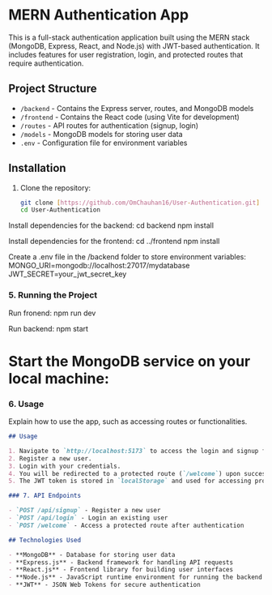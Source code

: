 # MERN Authentication App

This is a full-stack authentication application built using the MERN stack (MongoDB, Express, React, and Node.js) with JWT-based authentication. It includes features for user registration, login, and protected routes that require authentication.

## Project Structure

- `/backend` - Contains the Express server, routes, and MongoDB models
- `/frontend` - Contains the React code (using Vite for development)
- `/routes` - API routes for authentication (signup, login)
- `/models` - MongoDB models for storing user data
- `.env` - Configuration file for environment variables

## Installation

1. Clone the repository:

   ```bash
   git clone [https://github.com/OmChauhan16/User-Authentication.git]
   cd User-Authentication
   
Install dependencies for the backend:
   cd backend
   npm install

Install dependencies for the frontend:
   cd ../frontend
   npm install

Create a .env file in the /backend folder to store environment variables:
MONGO_URI=mongodb://localhost:27017/mydatabase
JWT_SECRET=your_jwt_secret_key


### 5. **Running the Project**
   Run fronend:
   npm run dev

   Run backend:
   npm start
   
# Start the MongoDB service on your local machine:


### 6. **Usage**
   Explain how to use the app, such as accessing routes or functionalities.

```md
## Usage

1. Navigate to `http://localhost:5173` to access the login and signup forms.
2. Register a new user.
3. Login with your credentials.
4. You will be redirected to a protected route (`/welcome`) upon successful login.
5. The JWT token is stored in `localStorage` and used for accessing protected routes.

### 7. API Endpoints

- `POST /api/signup` - Register a new user
- `POST /api/login` - Login an existing user
- `POST /welcome` - Access a protected route after authentication

## Technologies Used

- **MongoDB** - Database for storing user data
- **Express.js** - Backend framework for handling API requests
- **React.js** - Frontend library for building user interfaces
- **Node.js** - JavaScript runtime environment for running the backend
- **JWT** - JSON Web Tokens for secure authentication





